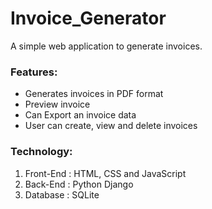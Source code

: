 # Invoice_Generator  

A simple web application to generate invoices.  

### Features:
- Generates invoices in PDF format
- Preview invoice
- Can Export an invoice data
- User can create, view and delete invoices

### Technology:
1) Front-End : HTML, CSS and JavaScript
2) Back-End : Python Django
3) Database : SQLite
